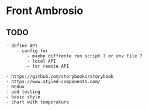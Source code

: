 # Front Ambrosio

## TODO
    - define API
        - config for 
            - maybe diffrente run script ? or env file ?
            - local API
            - for remote API

    - https://github.com/storybooks/storybook
    - https://www.styled-components.com/
    - Redux
    - add testing
    - basic style
    - chart with temperature
    